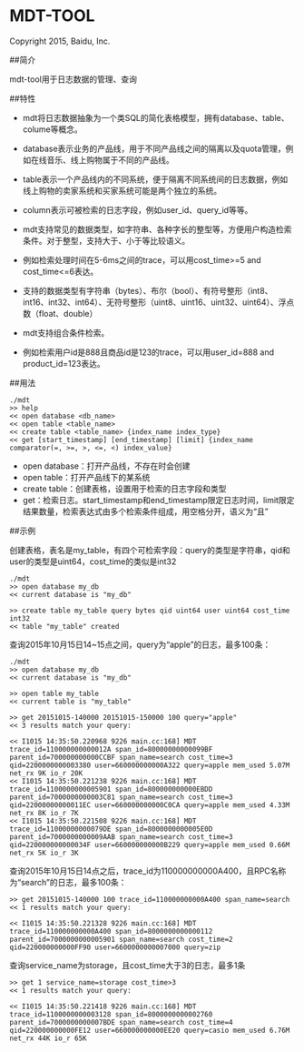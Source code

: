 MDT-TOOL
====
Copyright 2015, Baidu, Inc.

##简介

  mdt-tool用于日志数据的管理、查询

##特性

 * mdt将日志数据抽象为一个类SQL的简化表格模型，拥有database、table、colume等概念。

  * database表示业务的产品线，用于不同产品线之间的隔离以及quota管理，例如在线音乐、线上购物属于不同的产品线。

  * table表示一个产品线内的不同系统，便于隔离不同系统间的日志数据，例如线上购物的卖家系统和买家系统可能是两个独立的系统。

  * column表示可被检索的日志字段，例如user_id、query_id等等。
  
 * mdt支持常见的数据类型，如字符串、各种字长的整型等，方便用户构造检索条件。对于整型，支持大于、小于等比较语义。

  * 例如检索处理时间在5-6ms之间的trace，可以用cost_time>=5 and cost_time<=6表达。
  
  * 支持的数据类型有字符串（bytes）、布尔（bool）、有符号整形（int8、int16、int32、int64）、无符号整形（uint8、uint16、uint32、uint64）、浮点数（float、double）
  
 * mdt支持组合条件检索。

  * 例如检索用户id是888且商品id是123的trace，可以用user_id=888 and product_id=123表达。
  
##用法
```
./mdt
>> help
<< open database <db_name>
<< open table <table_name>
<< create table <table_name> {index_name index_type}
<< get [start_timestamp] [end_timestamp] [limit] {index_name comparator(=, >=, >, <=, <) index_value}
```
  * open database：打开产品线，不存在时会创建
  * open table：打开产品线下的某系统
  * create table：创建表格，设置用于检索的日志字段和类型
  * get：检索日志。start_timestamp和end_timestamp限定日志时间，limit限定结果数量，检索表达式由多个检索条件组成，用空格分开，语义为“且”

##示例

创建表格，表名是my_table，有四个可检索字段：query的类型是字符串，qid和user的类型是uint64，cost_time的类似是int32

```
./mdt
>> open database my_db
<< current database is "my_db"

>> create table my_table query bytes qid uint64 user uint64 cost_time int32
<< table "my_table" created
```

查询2015年10月15日14~15点之间，query为“apple”的日志，最多100条：

```
./mdt
>> open database my_db
<< current database is "my_db"

>> open table my_table
<< current table is "my_table"

>> get 20151015-140000 20151015-150000 100 query="apple"
<< 3 results match your query:

<< I1015 14:35:50.220968 9226 main.cc:168] MDT trace_id=110000000000012A span_id=80000000000099BF parent_id=700000000000CCBF span_name=search cost_time=3 qid=2200000000003380 user=660000000000A322 query=apple mem_used 5.07M net_rx 9K io_r 20K
<< I1015 14:35:50.221238 9226 main.cc:168] MDT trace_id=1100000000005901 span_id=800000000000EBDD parent_id=7000000000003C81 span_name=search cost_time=3 qid=22000000000011EC user=660000000000C0CA query=apple mem_used 4.33M net_rx 8K io_r 7K
<< I1015 14:35:50.221508 9226 main.cc:168] MDT trace_id=11000000000079DE span_id=8000000000005E0D parent_id=7000000000009AAB span_name=search cost_time=3 qid=220000000000034F user=660000000000B229 query=apple mem_used 0.66M net_rx 5K io_r 3K
```

查询2015年10月15日14点之后，trace_id为110000000000A400，且RPC名称为“search”的日志，最多100条：

```
>> get 20151015-140000 100 trace_id=110000000000A400 span_name=search
<< 1 results match your query:

<< I1015 14:35:50.221328 9226 main.cc:168] MDT trace_id=110000000000A400 span_id=8000000000000112 parent_id=7000000000005901 span_name=search cost_time=2 qid=220000000000FF90 user=6600000000007000 query=zip
```

查询service_name为storage，且cost_time大于3的日志，最多1条

```
>> get 1 service_name=storage cost_time>3
<< 1 results match your query:

<< I1015 14:35:50.221418 9226 main.cc:168] MDT trace_id=1100000000003128 span_id=8000000000002760 parent_id=7000000000007BDE span_name=search cost_time=4 qid=220000000000FE12 user=660000000000EE20 query=casio mem_used 6.76M net_rx 44K io_r 65K
```
